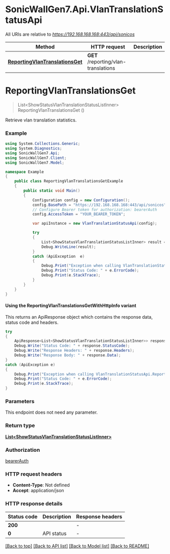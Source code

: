 # SonicWallGen7.Api.VlanTranslationStatusApi

All URIs are relative to *https://192.168.168.168:443/api/sonicos*

| Method | HTTP request | Description |
|--------|--------------|-------------|
| [**ReportingVlanTranslationsGet**](VlanTranslationStatusApi.md#reportingvlantranslationsget) | **GET** /reporting/vlan-translations |  |

<a id="reportingvlantranslationsget"></a>
# **ReportingVlanTranslationsGet**
> List&lt;ShowStatusVlanTranslationStatusListInner&gt; ReportingVlanTranslationsGet ()



Retrieve vlan translation statistics.

### Example
```csharp
using System.Collections.Generic;
using System.Diagnostics;
using SonicWallGen7.Api;
using SonicWallGen7.Client;
using SonicWallGen7.Model;

namespace Example
{
    public class ReportingVlanTranslationsGetExample
    {
        public static void Main()
        {
            Configuration config = new Configuration();
            config.BasePath = "https://192.168.168.168:443/api/sonicos";
            // Configure Bearer token for authorization: bearerAuth
            config.AccessToken = "YOUR_BEARER_TOKEN";

            var apiInstance = new VlanTranslationStatusApi(config);

            try
            {
                List<ShowStatusVlanTranslationStatusListInner> result = apiInstance.ReportingVlanTranslationsGet();
                Debug.WriteLine(result);
            }
            catch (ApiException  e)
            {
                Debug.Print("Exception when calling VlanTranslationStatusApi.ReportingVlanTranslationsGet: " + e.Message);
                Debug.Print("Status Code: " + e.ErrorCode);
                Debug.Print(e.StackTrace);
            }
        }
    }
}
```

#### Using the ReportingVlanTranslationsGetWithHttpInfo variant
This returns an ApiResponse object which contains the response data, status code and headers.

```csharp
try
{
    ApiResponse<List<ShowStatusVlanTranslationStatusListInner>> response = apiInstance.ReportingVlanTranslationsGetWithHttpInfo();
    Debug.Write("Status Code: " + response.StatusCode);
    Debug.Write("Response Headers: " + response.Headers);
    Debug.Write("Response Body: " + response.Data);
}
catch (ApiException e)
{
    Debug.Print("Exception when calling VlanTranslationStatusApi.ReportingVlanTranslationsGetWithHttpInfo: " + e.Message);
    Debug.Print("Status Code: " + e.ErrorCode);
    Debug.Print(e.StackTrace);
}
```

### Parameters
This endpoint does not need any parameter.
### Return type

[**List&lt;ShowStatusVlanTranslationStatusListInner&gt;**](ShowStatusVlanTranslationStatusListInner.md)

### Authorization

[bearerAuth](../README.md#bearerAuth)

### HTTP request headers

 - **Content-Type**: Not defined
 - **Accept**: application/json


### HTTP response details
| Status code | Description | Response headers |
|-------------|-------------|------------------|
| **200** |  |  -  |
| **0** | API status |  -  |

[[Back to top]](#) [[Back to API list]](../README.md#documentation-for-api-endpoints) [[Back to Model list]](../README.md#documentation-for-models) [[Back to README]](../README.md)


